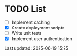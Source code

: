 # TODO List

- [ ] Implement caching
- [x] Create deployment scripts
- [ ] Write unit tests
- [x] Implement user authentication

Last updated: 2025-06-19 15:25
